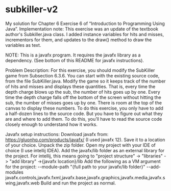 # subkiller-v2

My solution for Chapter 6 Exercise 6 of “Introduction to Programming Using Java”.
Implementation note: This exercise was an update of the textbook author's Subkiller.java class.
I added instance variables for hits and misses, incrementors for them, and updates to the draw()
method to draw the variables as text.


NOTE: This is a javafx program. It requires the javafx library as a dependency. (See bottom of this README for javafx instructions).

Problem Description:
For this exercise, you should modify the SubKiller game from Subsection 6.3.6. You can
start with the existing source code, from the file SubKiller.java. Modify the game so it
keeps track of the number of hits and misses and displays these quantities. That is, every
time the depth charge blows up the sub, the number of hits goes up by one. Every time
the depth charge falls off the bottom of the screen without hitting the sub, the number of
misses goes up by one. There is room at the top of the canvas to display these numbers.
To do this exercise, you only have to add a half-dozen lines to the source code. But you
have to figure out what they are and where to add them. To do this, you’ll have to read
the source code closely enough to understand how it works.

Javafx setup instructions:
Download javafx from: https://gluonhq.com/products/javafx/ (I used javafx 12). Save it to a location of your choice.
Unpack the zip folder.
Open my project with your IDE of choice (I use intellij IDEA).
Add the javafx/lib folder as an external library for the project. For intellij, this means going to "project structure" -> "libraries" -> "add library" ->{javafx location}/lib
Add the following as a VM argument for the project: --module-path "{full path to your javafx/lib folder}" --add-modules javafx.controls,javafx.fxml,javafx.base,javafx.graphics,javafx.media,javafx.swing,javafx.web
Build and run the project as normal.
